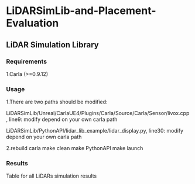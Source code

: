 # LiDARSimLib-and-Placement-Evaluation

## LiDAR Simulation Library

### Requirements
1.Carla (>=0.9.12)

### Usage
1.There are two paths should be modified:

LiDARSimLib/Unreal/CarlaUE4/Plugins/Carla/Source/Carla/Sensor/livox.cpp, line9: modify depend on your own carla path

LiDARSimLib/PythonAPI/lidar_lib_example/lidar_display.py, line30: modify depend on your own carla path

2.rebuild carla
make clean
make PythonAPI
make launch

### Results
Table for all LiDARs simulation results
